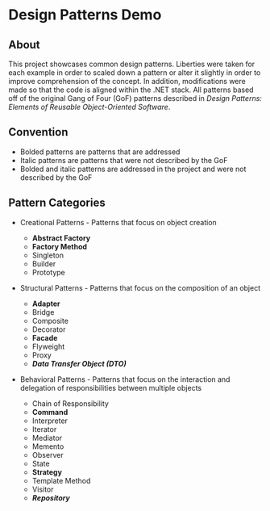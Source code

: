 # Design Patterns Demo

## About

This project showcases common design patterns.  Liberties were taken for each example in order to scaled down a pattern or alter it slightly in order to improve comprehension of the concept.  In addition, modifications were made so that the code is aligned within the .NET stack.  All patterns based off of the original Gang of Four (GoF) patterns described in _Design Patterns: Elements of Reusable Object-Oriented Software_.

## Convention

* Bolded patterns are patterns that are addressed
* Italic patterns are patterns that were not described by the GoF
* Bolded and italic patterns are addressed in the project and were not described by the GoF

## Pattern Categories

* Creational Patterns - Patterns that focus on object creation
  * **Abstract Factory**
  * **Factory Method**
  * Singleton
  * Builder
  * Prototype

* Structural Patterns - Patterns that focus on the composition of an object
  * **Adapter**
  * Bridge
  * Composite
  * Decorator
  * **Facade**
  * Flyweight
  * Proxy
  * **_Data Transfer Object (DTO)_**

* Behavioral Patterns - Patterns that focus on the interaction and delegation of responsibilities between multiple objects
  * Chain of Responsibility
  * **Command**
  * Interpreter
  * Iterator
  * Mediator
  * Memento
  * Observer
  * State
  * **Strategy**
  * Template Method
  * Visitor
  * **_Repository_**